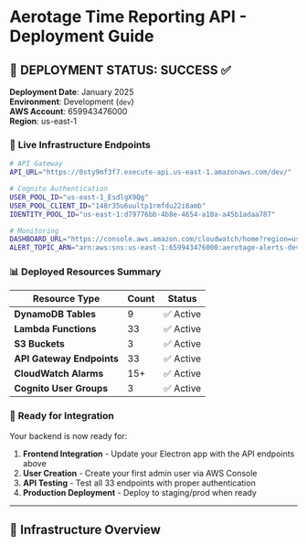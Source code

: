 # Aerotage Time Reporting API - Deployment Guide

## 🎉 **DEPLOYMENT STATUS: SUCCESS** ✅

**Deployment Date**: January 2025  
**Environment**: Development (`dev`)  
**AWS Account**: 659943476000  
**Region**: us-east-1

### 🔗 **Live Infrastructure Endpoints**

```bash
# API Gateway
API_URL="https://0sty9mf3f7.execute-api.us-east-1.amazonaws.com/dev/"

# Cognito Authentication
USER_POOL_ID="us-east-1_EsdlgX9Qg"
USER_POOL_CLIENT_ID="148r35u6uultp1rmfdu22i8amb"
IDENTITY_POOL_ID="us-east-1:d79776bb-4b8e-4654-a10a-a45b1adaa787"

# Monitoring
DASHBOARD_URL="https://console.aws.amazon.com/cloudwatch/home?region=us-east-1#dashboards:name=AerotageTimeAPI-dev"
ALERT_TOPIC_ARN="arn:aws:sns:us-east-1:659943476000:aerotage-alerts-dev"
```

### 📊 **Deployed Resources Summary**

| Resource Type | Count | Status |
|---------------|-------|--------|
| **DynamoDB Tables** | 9 | ✅ Active |
| **Lambda Functions** | 33 | ✅ Active |
| **S3 Buckets** | 3 | ✅ Active |
| **API Gateway Endpoints** | 33 | ✅ Active |
| **CloudWatch Alarms** | 15+ | ✅ Active |
| **Cognito User Groups** | 3 | ✅ Active |

### 🎯 **Ready for Integration**

Your backend is now ready for:
1. **Frontend Integration** - Update your Electron app with the API endpoints above
2. **User Creation** - Create your first admin user via AWS Console
3. **API Testing** - Test all 33 endpoints with proper authentication
4. **Production Deployment** - Deploy to staging/prod when ready

---

## 🚀 Infrastructure Overview 